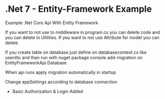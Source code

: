 # .Net 7 - Entity-Framework Example
Example .Net Core Api With Entity Framework

If you want to not use to middleware in program.cs you can delete code and you can delete in Utilities.
If you want to not use Attribute for model you can delete.

If you create table on database just define on databasecontext.cs like userdto and than run with nuget package console add-migration <migration-name> on  EntityFrameworkApi.Database  

When api runs apply migration automatically in startup

Change appSettings according to database connection 

- Basic Authorization & Login Added

